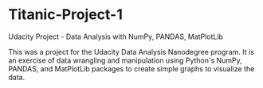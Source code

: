 # Titanic-Project-1
Udacity Project - Data Analysis with  NumPy, PANDAS, MatPlotLib

This was a project for the Udacity Data Analysis Nanodegree program.  It is an exercise of data wrangling and manipulation using Python's NumPy, PANDAS, and MatPlotLib packages to create simple graphs to visualize the data.
